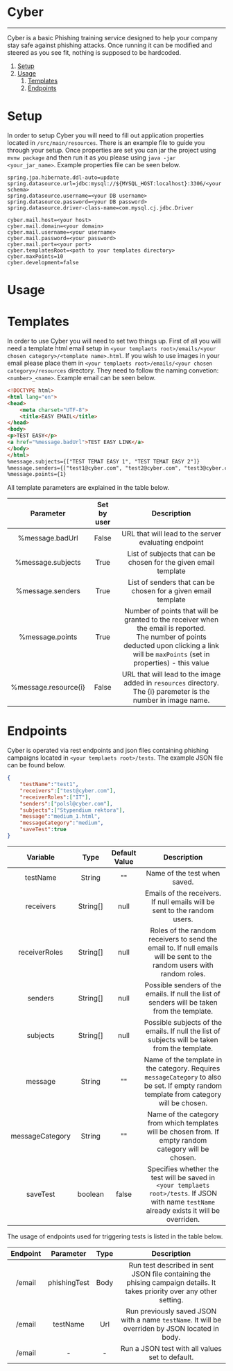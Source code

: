 # Cyber
_________

 Cyber is a basic Phishing training service designed to help your company stay safe against phishing attacks. 
 Once running it can be modified and steered as you see fit, nothing is supposed to be hardcoded.

1. [Setup](#setup)
2. [Usage](#usage)
   1. [Templates](#templates)
   2. [Endpoints](#endpoints)
 
# Setup
In order to setup Cyber you will need to fill out application properties located in `/src/main/resources`. There is an example file to guide you through your setup.
Once properties are set you can jar the project using `mvnw package` and then run it as you please using `java -jar <your_jar_name>`. Example properties file can be seen below.

```properties
spring.jpa.hibernate.ddl-auto=update
spring.datasource.url=jdbc:mysql://${MYSQL_HOST:localhost}:3306/<your schema>
spring.datasource.username=<your DB username>
spring.datasource.password=<your DB password>
spring.datasource.driver-class-name=com.mysql.cj.jdbc.Driver

cyber.mail.host=<your host>
cyber.mail.domain=<your domain>
cyber.mail.username=<your username>
cyber.mail.password=<your password>
cyber.mail.port=<your port>
cyber.templatesRoot=<path to your templates directory>
cyber.maxPoints=10
cyber.development=false
```

# Usage

# Templates
In order to use Cyber you will need to set two things up. First of all you will need a template html email setup in `<your templaets root>/emails/<your chosen category>/<template name>.html`.
If you wish to use images in your email please place them in `<your templaets root>/emails/<your chosen category>/resources` directory. They need to follow the naming convetion: `<number>_<name>`.
Example email can be seen below.

```html
<!DOCTYPE html>
<html lang="en">
<head>
    <meta charset="UTF-8">
    <title>EASY EMAIL</title>
</head>
<body>
<p>TEST EASY</p>
<a href="%message.badUrl">TEST EASY LINK</a>
</body>
</html>
%message.subjects={["TEST TEMAT EASY 1", "TEST TEMAT EASY 2"]}
%message.senders={["test1@cyber.com", "test2@cyber.com", "test3@cyber.com"]}
%message.points={1}
```

All template parameters are explained in the table below.

|      Parameter       | Set by user |                                                                                          Description                                                                                          |
|:--------------------:|:-----------:|:---------------------------------------------------------------------------------------------------------------------------------------------------------------------------------------------:|
|   %message.badUrl    |    False    |                                                                     URL that will lead to the server evaluating endpoint                                                                      |
|  %message.subjects   |    True     |                                                               List of subjects that can be chosen for the given email template                                                                |
|   %message.senders   |    True     |                                                                 List of senders that can be chosen for a given email template                                                                 |
|   %message.points    |    True     | Number of points that will be granted to the receiver when the email is reported.<br/>The number of points deducted upon clicking a link will be `maxPoints` (set in properties) - this value |
| %message.resource{i} |    False    |                                        URL that will lead to the image added in `resources` directory. The {i} paremeter is the number in image name.                                         |

# Endpoints

Cyber is operated via rest endpoints and json files containing phishing campaigns located in `<your templaets root>/tests`. The example JSON file can be found below.

```json
{
    "testName":"test1",
    "receivers":["test@cyber.com"],
    "receiverRoles":["IT"],
    "senders":["polsl@cyber.com"],
    "subjects":["Stypendium rektora"],
    "message":"medium_1.html",
    "messageCategory":"medium",
    "saveTest":true
}
```
|    Variable     |   Type   | Default Value |                                                                 Description                                                                  |
|:---------------:|:--------:|:-------------:|:--------------------------------------------------------------------------------------------------------------------------------------------:|
|    testName     |  String  |      ""       |                                                         Name of the test when saved.                                                         |
|    receivers    | String[] |     null      |                                  Emails of the receivers. If null emails will be sent to the random users.                                   |
|  receiverRoles  | String[] |     null      |            Roles of the random receivers to send the email to. If null emails will be sent to the random users with random roles.            |
|     senders     | String[] |     null      |                         Possible senders of the emails. If null the list of senders will be taken from the template.                         |
|    subjects     | String[] |     null      |                        Possible subjects of the emails. If null the list of subjects will be taken from the template.                        |
|     message     |  String  |      ""       |   Name of the template in the category. Requires `messageCategory` to also be set. If empty random template from category will be chosen.    |
| messageCategory |  String  |      ""       |                   Name of the category from which templates will be chosen from. If empty random category will be chosen.                    |
|    saveTest     | boolean  |     false     | Specifies whether the test will be saved in `<your templaets root>/tests`. If JSON with name `testName` already exists it will be overriden. |

The usage of endpoints used for triggering tests is listed in the table below.

| Endpoint |  Parameter   | Type |                                                       Description                                                       |
|:--------:|:------------:|:----:|:-----------------------------------------------------------------------------------------------------------------------:|
|  /email  | phishingTest | Body | Run test described in sent JSON file containing the phising campaign details. It takes priority over any other setting. |
|  /email  |   testName   | Url  |             Run previously saved JSON with a name `testName`. It will be overriden by JSON located in body.             |
|  /email  |      -       |  -   |                                     Run a JSON test with all values set to default.                                     |